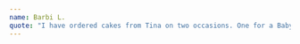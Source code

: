 ```yaml
---
name: Barbi L.
quote: "I have ordered cakes from Tina on two occasions. One for a Baby Shower and one for my daughter's graduation. Tina also made cupcakes for the graduation party. In both instances the cakes/cupcakes looked and tasted phenomenal! They were made exactly to our specifications and were carefully and beautifully decorated. Tina obviously takes great pride in meeting the expectations of her customers. On a side note, she made me a birthday cake. It was obvious she took her time to think and plan the execution out to the smallest of details. I highly recommend Tina for your upcoming celebration."
---
```

